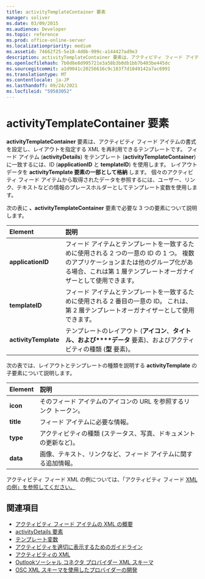```yaml
---
title: activityTemplateContainer 要素
manager: soliver
ms.date: 03/09/2015
ms.audience: Developer
ms.topic: reference
ms.prod: office-online-server
ms.localizationpriority: medium
ms.assetid: 74662f25-5e18-4d0b-999c-a144427ad9e3
description: activityTemplateContainer 要素は、アクティビティ フィード アイテムの書式を設定し、レイアウトを指定する XML を再利用できるテンプレートです。
ms.openlocfilehash: 7b0d8e8d995721e3a58b3b0db1bb7b403be445dc
ms.sourcegitcommit: a1d9041c20256616c9c183f7d1049142a7ac6991
ms.translationtype: MT
ms.contentlocale: ja-JP
ms.lasthandoff: 09/24/2021
ms.locfileid: "59583052"
---
```

# <a name="activitytemplatecontainer-element"></a>activityTemplateContainer 要素

**activityTemplateContainer** 要素は、アクティビティ フィード アイテムの書式を設定し、レイアウトを指定する XML を再利用できるテンプレートです。 フィード アイテム (**activityDetails**) をテンプレート (**activityTemplateContainer**) に一致するには、ID (**applicationID** と **templateID**) を使用します。 レイアウト データを **activityTemplate 要素の一部として格納** します。 個々のアクティビティ フィード アイテムから取得されたデータを参照するには、ユーザー、リンク、テキストなどの情報のプレースホルダーとしてテンプレート変数を使用します。 
  
次の表に **、activityTemplateContainer** 要素で必要な 3 つの要素について説明します。 
  
|**Element**|**説明**|
|:-----|:-----|
|**applicationID** <br/> |フィード アイテムとテンプレートを一致するために使用される 2 つの一意の ID の 1 つ。 複数のアプリケーションまたは他のグループ化がある場合、これは第 1 層テンプレートオーガナイザーとして使用できます。  <br/> |
|**templateID** <br/> |フィード アイテムとテンプレートを一致するために使用される 2 番目の一意の ID。 これは、第 2 層テンプレートオーガナイザーとして使用できます。  <br/> |
|**activityTemplate** <br/> |テンプレートのレイアウト (**アイコン**、**タイトル、および****データ** 要素)、およびアクティビティの種類 (**型** 要素)。  <br/> |
   
次の表では、レイアウトとテンプレートの種類を説明する **activityTemplate** の子要素について説明します。
  
|**Element**|**説明**|
|:-----|:-----|
|**icon** <br/> |そのフィード アイテムのアイコンの URL を参照するリンク トークン。  <br/> |
|**title** <br/> |フィード アイテムに必要な情報。  <br/> |
|**type** <br/> |アクティビティの種類 (ステータス、写真、ドキュメントの更新など)。  <br/> |
|**data** <br/> |画像、テキスト、リンクなど、フィード アイテムに関する追加情報。  <br/> |
   
アクティビティ フィード XML の例については、「アクティビティ フィード [XML の例」を参照してください。](activity-feed-xml-example.md)
  
## <a name="see-also"></a>関連項目

- [アクティビティ フィード アイテムの XML の概要](overview-of-xml-for-an-activity-feed-item.md)  
- [activityDetails 要素](activitydetails-element.md)  
- [テンプレート変数](template-variables.md)  
- [アクティビティを適切に表示するためのガイドライン](guidelines-for-properly-displaying-activities.md)  
- [アクティビティの XML](xml-for-activities.md)  
- [Outlookソーシャル コネクタ プロバイダー XML スキーマ](outlook-social-connector-provider-xml-schema.md)
- [OSC XML スキーマを使用したプロバイダーの開発](developing-a-provider-with-the-osc-xml-schema.md)

